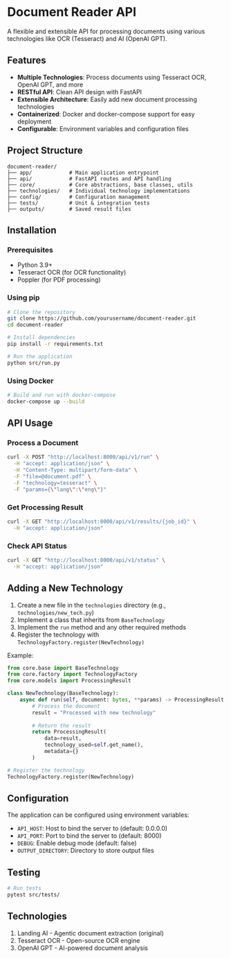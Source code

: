 # Document Reader API

A flexible and extensible API for processing documents using various technologies like OCR (Tesseract) and AI (OpenAI GPT).

## Features

- **Multiple Technologies**: Process documents using Tesseract OCR, OpenAI GPT, and more
- **RESTful API**: Clean API design with FastAPI
- **Extensible Architecture**: Easily add new document processing technologies
- **Containerized**: Docker and docker-compose support for easy deployment
- **Configurable**: Environment variables and configuration files

## Project Structure

```
document-reader/
├── app/            # Main application entrypoint
├── api/            # FastAPI routes and API handling
├── core/           # Core abstractions, base classes, utils
├── technologies/   # Individual technology implementations
├── config/         # Configuration management
├── tests/          # Unit & integration tests
├── outputs/        # Saved result files
```

## Installation

### Prerequisites

- Python 3.9+
- Tesseract OCR (for OCR functionality)
- Poppler (for PDF processing)

### Using pip

```bash
# Clone the repository
git clone https://github.com/yourusername/document-reader.git
cd document-reader

# Install dependencies
pip install -r requirements.txt

# Run the application
python src/run.py
```

### Using Docker

```bash
# Build and run with docker-compose
docker-compose up --build
```

## API Usage

### Process a Document

```bash
curl -X POST "http://localhost:8000/api/v1/run" \
  -H "accept: application/json" \
  -H "Content-Type: multipart/form-data" \
  -F "file=@document.pdf" \
  -F "technology=tesseract" \
  -F "params={\"lang\":\"eng\"}"
```

### Get Processing Result

```bash
curl -X GET "http://localhost:8000/api/v1/results/{job_id}" \
  -H "accept: application/json"
```

### Check API Status

```bash
curl -X GET "http://localhost:8000/api/v1/status" \
  -H "accept: application/json"
```

## Adding a New Technology

1. Create a new file in the `technologies` directory (e.g., `technologies/new_tech.py`)
2. Implement a class that inherits from `BaseTechnology`
3. Implement the `run` method and any other required methods
4. Register the technology with `TechnologyFactory.register(NewTechnology)`

Example:

```python
from core.base import BaseTechnology
from core.factory import TechnologyFactory
from core.models import ProcessingResult

class NewTechnology(BaseTechnology):
    async def run(self, document: bytes, **params) -> ProcessingResult:
        # Process the document
        result = "Processed with new technology"
        
        # Return the result
        return ProcessingResult(
            data=result,
            technology_used=self.get_name(),
            metadata={}
        )

# Register the technology
TechnologyFactory.register(NewTechnology)
```

## Configuration

The application can be configured using environment variables:

- `API_HOST`: Host to bind the server to (default: 0.0.0.0)
- `API_PORT`: Port to bind the server to (default: 8000)
- `DEBUG`: Enable debug mode (default: false)
- `OUTPUT_DIRECTORY`: Directory to store output files

## Testing

```bash
# Run tests
pytest src/tests/
```

## Technologies

1. Landing AI - Agentic document extraction (original)
2. Tesseract OCR - Open-source OCR engine
3. OpenAI GPT - AI-powered document analysis

